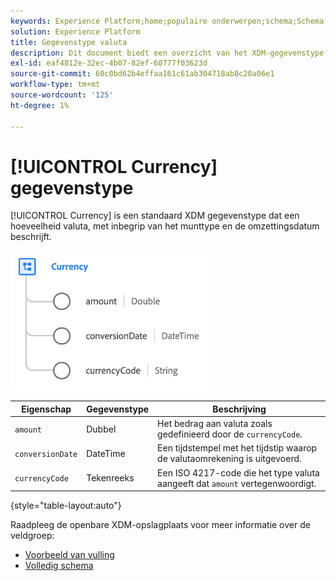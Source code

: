 ```yaml
---
keywords: Experience Platform;home;populaire onderwerpen;schema;Schema;XDM;velden;schema's;Schema's;apparaat;datatype;data-type;data-type;currency;
solution: Experience Platform
title: Gegevenstype valuta
description: Dit document biedt een overzicht van het XDM-gegevenstype voor valuta.
exl-id: eaf4812e-32ec-4b07-82ef-60777f03623d
source-git-commit: 60c0bd62b4effaa161c61ab304718ab8c20a06e1
workflow-type: tm+mt
source-wordcount: '125'
ht-degree: 1%

---
```


# [!UICONTROL Currency] gegevenstype

[!UICONTROL Currency] is een standaard XDM gegevenstype dat een hoeveelheid valuta, met inbegrip van het munttype en de omzettingsdatum beschrijft.

![](../images/data-types/currency.png)

| Eigenschap | Gegevenstype | Beschrijving |
| --- | --- | --- |
| `amount` | Dubbel | Het bedrag aan valuta zoals gedefinieerd door de `currencyCode`. |
| `conversionDate` | DateTime | Een tijdstempel met het tijdstip waarop de valutaomrekening is uitgevoerd. |
| `currencyCode` | Tekenreeks | Een ISO 4217-code die het type valuta aangeeft dat `amount` vertegenwoordigt. |

{style=&quot;table-layout:auto&quot;}

Raadpleeg de openbare XDM-opslagplaats voor meer informatie over de veldgroep:

* [Voorbeeld van vulling](https://github.com/adobe/xdm/blob/master/components/datatypes/currency.example.1.json)
* [Volledig schema](https://github.com/adobe/xdm/blob/master/components/datatypes/currency.schema.json)
